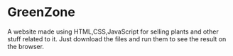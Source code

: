 # GreenZone
A website made using HTML,CSS,JavaScript for selling plants and other stuff related to it.
Just download the files and run them to see the result on the browser.

